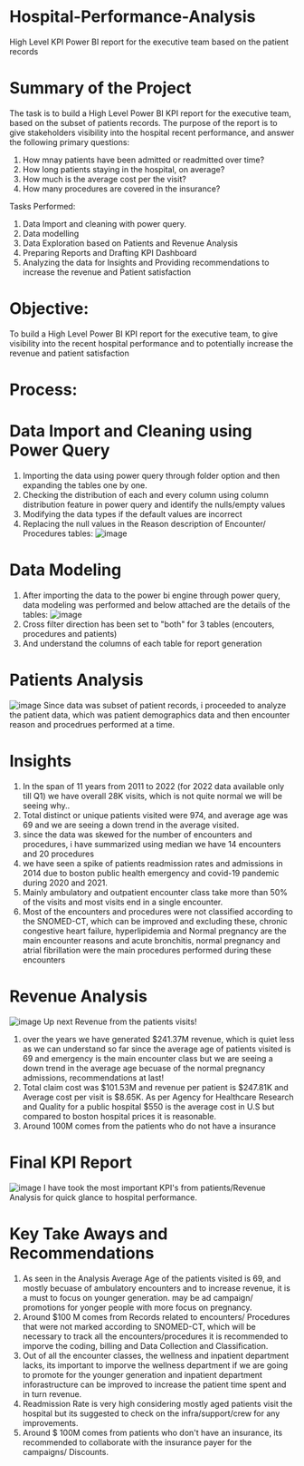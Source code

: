 # Hospital-Performance-Analysis
High Level KPI Power BI report for the executive team based on the patient records

# Summary of the Project
The task is to build a High Level Power BI KPI report for the executive team, based on the subset of patients records. The purpose of the report is to give stakeholders visibility into the hospital recent performance, and answer the following primary questions:  
  1. How mnay patients have been admitted or readmitted over time?
  2. How long patients staying in the hospital, on average?
  3. How much is the average cost per the visit?
  4. How many procedures are covered in the insurance?
     
Tasks Performed:
1. Data Import and cleaning with power query.
2. Data modelling
3. Data Exploration based on Patients and Revenue Analysis
4. Preparing Reports and Drafting KPI Dashboard
5. Analyzing the data for Insights and Providing recommendations to increase the revenue and Patient satisfaction

# Objective:
To build a High Level Power BI KPI report for the executive team, to give visibility into the recent hospital performance and to potentially increase the revenue and patient satisfaction

# Process:
# Data Import and Cleaning using Power Query
1. Importing the data using power query through folder option and then expanding the tables one by one.
2. Checking the distribution of each and every column using column distribution feature in power query and identify the nulls/empty values
3. Modifying the data types if the default values are incorrect
4. Replacing the null values in the Reason description of Encounter/ Procedures tables:
![image](https://github.com/user-attachments/assets/2f20275a-a208-4932-90c3-ec2e752c44e5)

# Data Modeling
1. After importing the data to the power bi engine through power query, data modeling was performed and below attached are the details of the tables:
![image](https://github.com/user-attachments/assets/c8fee63e-61e2-4ff9-ad78-07d17fc2408b)
2. Cross filter direction has been set to "both" for 3 tables (encouters, procedures and patients)
3. And understand the columns of each table for report generation

# Patients Analysis
![image](https://github.com/user-attachments/assets/41336582-8f0b-46e1-b476-37830b0d3c1c)
Since data was subset of patient records, i proceeded to analyze the patient data, which was patient demographics data and then encounter reason and procedrues performed at a time.
# Insights 
1. In the span of 11 years from 2011 to 2022 (for 2022 data available only till Q1) we have overall 28K visits, which is not quite normal we will be seeing why..
2. Total distinct or unique patients visited were 974, and average age was 69 and we are seeing a down trend in the average visited.
3. since the data was skewed for the number of encounters and procedures, i have summarized using median we have 14 encounters and 20 procedures
4. we have seen a spike of patients readmission rates and admissions in 2014 due to boston public health emergency and covid-19 pandemic during 2020 and 2021.
5. Mainly ambulatory and outpatient encounter class take more than 50% of the visits and most visits end in a single encounter.
6. Most of the encounters and procedures were not classified according to the SNOMED-CT, which can be improved and excluding these, chronic congestive heart failure, hyperlipidemia and Normal pregnancy are the main encounter reasons and acute bronchitis, normal pregnancy and atrial fibrillation were the main procedures performed during these encounters

# Revenue Analysis
![image](https://github.com/user-attachments/assets/8f3390e3-c462-4100-bf9c-e3d53e7193c8)
Up next Revenue from the patients visits!
1. over the years we have generated $241.37M revenue, which is quiet less as we can understand so far since the average age of patients visited is 69 and emergency is the main encounter class but we are seeing a down trend in the average age becuase of the normal pregnancy admissions, recommendations at last!
2. Total claim cost was $101.53M and revenue per patient is $247.81K and Average cost per visit is $8.65K. As per Agency for Healthcare Research and Quality for a public hospital $550 is the average cost in U.S but compared to boston hospital prices it is reasonable.
3. Around 100M comes from the patients who do not have a insurance

# Final KPI Report
![image](https://github.com/user-attachments/assets/4455b524-71b9-456a-9b9a-227d5bf85f96)
I have took the most important KPI's from patients/Revenue Analysis for quick glance to hospital performance.

# Key Take Aways and Recommendations
1. As seen in the Analysis Average Age of the patients visited is 69, and mostly becuase of ambulatory encounters and to increase revenue, it is a must to focus on younger generation. may be ad campaign/ promotions for yonger people with more focus on pregnancy.
2. Around $100 M comes from Records related to encounters/ Procedures that were not marked according to SNOMED-CT, which will be necessary to track all the encounters/procedures it is recommended to imporve the coding, billing and Data Collection and Classification.
3. Out of all the encounter classes, the wellness and inpatient department lacks, its important to imporve the wellness department if we are going to promote for the younger generation and inpatient department inforastructure can be improved to increase the patient time spent and in turn revenue.
4. Readmission Rate is very high considering mostly aged patients visit the hospital but its suggested to check on the infra/support/crew for any improvements.
5. Around $ 100M comes from patients who don't have an insurance, its recommended to collaborate with the insurance payer for the campaigns/ Discounts.
